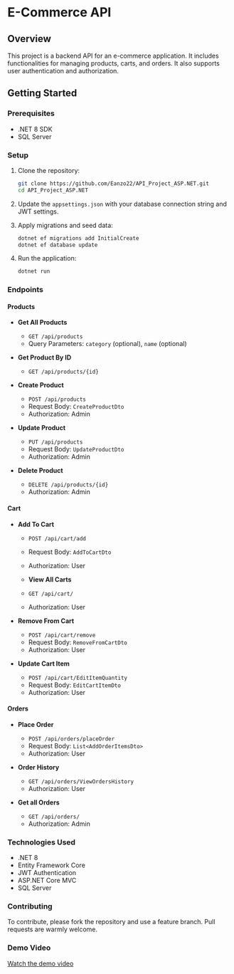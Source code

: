 # E-Commerce API

## Overview
This project is a backend API for an e-commerce application. It includes functionalities for managing products, carts, and orders. It also supports user authentication and authorization.

## Getting Started

### Prerequisites
- .NET 8 SDK
- SQL Server 

### Setup

1. Clone the repository:
    ```bash
    git clone https://github.com/Eanzo22/API_Project_ASP.NET.git
    cd API_Project_ASP.NET
    ```

2. Update the `appsettings.json` with your database connection string and JWT settings.

3. Apply migrations and seed data:
    ```bash
    dotnet ef migrations add InitialCreate
    dotnet ef database update
    ```

4. Run the application:
    ```bash
    dotnet run
    ```

### Endpoints

#### Products

- **Get All Products**
  - `GET /api/products`
  - Query Parameters: `category` (optional), `name` (optional)

- **Get Product By ID**
  - `GET /api/products/{id}`

- **Create Product**
  - `POST /api/products`
  - Request Body: `CreateProductDto`
  - Authorization: Admin

- **Update Product**
  - `PUT /api/products`
  - Request Body: `UpdateProductDto`
  - Authorization: Admin

- **Delete Product**
  - `DELETE /api/products/{id}`
  - Authorization: Admin

#### Cart

- **Add To Cart**
  - `POST /api/cart/add`
  - Request Body: `AddToCartDto`
  - Authorization: User

  - **View All Carts**
  - `GET /api/cart/`
  - Authorization: User

- **Remove From Cart**
  - `POST /api/cart/remove`
  - Request Body: `RemoveFromCartDto`
  - Authorization: User

- **Update Cart Item**
  - `POST /api/cart/EditItemQuantity`
  - Request Body: `EditCartItemDto`
  - Authorization: User

#### Orders

- **Place Order**
  - `POST /api/orders/placeOrder`
  - Request Body: `List<AddOrderItemsDto>`
  - Authorization: User

- **Order History**
  - `GET /api/orders/ViewOrdersHistory`
  - Authorization: User
  
- **Get all Orders**
  - `GET /api/orders/`
  - Authorization: Admin
### Technologies Used

- .NET 8
- Entity Framework Core
- JWT Authentication
- ASP.NET Core MVC
- SQL Server

### Contributing
To contribute, please fork the repository and use a feature branch. Pull requests are warmly welcome.


### Demo Video
[Watch the demo video]()
